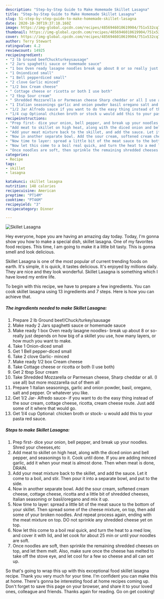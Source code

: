 ```yaml
---
description: "Step-by-Step Guide to Make Homemade Skillet Lasagna"
title: "Step-by-Step Guide to Make Homemade Skillet Lasagna"
slug: 51-step-by-step-guide-to-make-homemade-skillet-lasagna
date: 2020-10-30T19:37:10.160Z
image: https://img-global.cpcdn.com/recipes/4856946010619904/751x532cq70/skillet-lasagna-recipe-main-photo.jpg
thumbnail: https://img-global.cpcdn.com/recipes/4856946010619904/751x532cq70/skillet-lasagna-recipe-main-photo.jpg
cover: https://img-global.cpcdn.com/recipes/4856946010619904/751x532cq70/skillet-lasagna-recipe-main-photo.jpg
author: Terry Stewart
ratingvalue: 4.2
reviewcount: 14925
recipeingredient:
- "2 lb Ground beefChuckturkeysausage"
- "2 Jars spaghetti sauce or homemade sauce"
- "1 box Oven ready lasagne noodles break up about 8 or so really just depends on how big of a skillet you use how many layers or how much you want to make"
- "1 Oniondiced small"
- "1 Bell pepperdiced small"
- "2 clove Garlic minced"
- "1/2 box Cream cheese"
- " Cottage cheese or ricotta or both I use both"
- "2 tbsp Sour cream"
- " Shredded Mozzarella or Parmesan cheese Sharp cheddar or all I use all but more mozzarella out of them all"
- "1 Italian seasonings garlic and onion powder basil oregano salt and pepper Or whatever you like"
- "1/2 Jar Alfredo sauce if you want to do the easy thing instead of the sour cream cottage cheese ricotta cream cheese route Just add some of it where that would go"
- "1/4 cup Optional chicken broth or stock u would add this to your pasta red sauce"
recipeinstructions:
- "Prep first- dice your onion, bell pepper, and break up your noodles. Shred your cheeses,etc"
- "Add meat to skillet on high heat, along with the diced onion and bell pepper, and seasonings to it. Cook until done. If you are adding minced garlic, add it when your meat is almost done. Then when meat is done, DRAIN."
- "Add your meat mixture back to the skillet, and add the sauce. Let it come to a boil, and stir. Then pour it into a separate bowl, and put to the side."
- "Now in another separate bowl. Add the sour cream, softened cream cheese, cottage cheese, ricotta and a little bit of shredded cheeses, Italian seasoning or basil/oregano and mix it up."
- "Now time to layer: spread a little bit of the meat sauce to the bottom of your skillet. Then spread some of the cheese mixture, on top, then add some of your broken noodles. And repeat process again, ending with the meat mixture on top. DO not sprinkle any shredded cheese yet on top."
- "Now let this come to a boil real quick, and turn the heat to a med low, and cover it with lid, and let cook for about 25 min or until your noodles are soft."
- "Once noodles are soft, then sprinkle the remaining shredded cheeses on top, and let them melt. Also, make sure once the cheese has melted to take off the stove eye, and let cool for a few so cheese and all can set up."
categories:
- Recipe
tags:
- skillet
- lasagna

katakunci: skillet lasagna 
nutrition: 148 calories
recipecuisine: American
preptime: "PT14M"
cooktime: "PT46M"
recipeyield: "3"
recipecategory: Dinner

---
```



![Skillet Lasagna](https://img-global.cpcdn.com/recipes/4856946010619904/751x532cq70/skillet-lasagna-recipe-main-photo.jpg)

Hey everyone, hope you are having an amazing day today. Today, I'm gonna show you how to make a special dish, skillet lasagna. One of my favorites food recipes. This time, I am going to make it a little bit tasty. This is gonna smell and look delicious.



Skillet Lasagna is one of the most popular of current trending foods on earth. It's simple, it is quick, it tastes delicious. It's enjoyed by millions daily. They are nice and they look wonderful. Skillet Lasagna is something which I have loved my entire life.


To begin with this recipe, we have to prepare a few ingredients. You can cook skillet lasagna using 13 ingredients and 7 steps. Here is how you can achieve that.

<!--inarticleads1-->

##### The ingredients needed to make Skillet Lasagna:

1. Prepare 2 lb Ground beef/Chuck/turkey/sausage
1. Make ready 2 Jars spaghetti sauce or homemade sauce
1. Make ready 1 box Oven ready lasagne noodles- break up about 8 or so- really just depends on how big of a skillet you use, how many layers, or how much you want to make.
1. Take 1 Onion-diced small
1. Get 1 Bell pepper-diced small
1. Take 2 clove Garlic- minced
1. Make ready 1/2 box Cream cheese
1. Take  Cottage cheese or ricotta or both (I use both)
1. Get 2 tbsp Sour cream
1. Take  Shredded Mozzarella or Parmesan cheese, Sharp cheddar or all. (I use all) but more mozzarella out of them all
1. Prepare 1 Italian seasonings, garlic and onion powder, basil, oregano, salt and pepper. Or whatever you like.
1. Get 1/2 Jar- Alfredo sauce- if you want to do the easy thing instead of the sour cream, cottage cheese, ricotta, cream cheese route. Just add some of it where that would go.
1. Get 1/4 cup Optional: chicken broth or stock- u would add this to your pasta red sauce.




<!--inarticleads2-->

##### Steps to make Skillet Lasagna:

1. Prep first- dice your onion, bell pepper, and break up your noodles. Shred your cheeses,etc
1. Add meat to skillet on high heat, along with the diced onion and bell pepper, and seasonings to it. Cook until done. If you are adding minced garlic, add it when your meat is almost done. Then when meat is done, DRAIN.
1. Add your meat mixture back to the skillet, and add the sauce. Let it come to a boil, and stir. Then pour it into a separate bowl, and put to the side.
1. Now in another separate bowl. Add the sour cream, softened cream cheese, cottage cheese, ricotta and a little bit of shredded cheeses, Italian seasoning or basil/oregano and mix it up.
1. Now time to layer: spread a little bit of the meat sauce to the bottom of your skillet. Then spread some of the cheese mixture, on top, then add some of your broken noodles. And repeat process again, ending with the meat mixture on top. DO not sprinkle any shredded cheese yet on top.
1. Now let this come to a boil real quick, and turn the heat to a med low, and cover it with lid, and let cook for about 25 min or until your noodles are soft.
1. Once noodles are soft, then sprinkle the remaining shredded cheeses on top, and let them melt. Also, make sure once the cheese has melted to take off the stove eye, and let cool for a few so cheese and all can set up.




So that's going to wrap this up with this exceptional food skillet lasagna recipe. Thank you very much for your time. I'm confident you can make this at home. There's gonna be interesting food at home recipes coming up. Don't forget to save this page on your browser, and share it to your loved ones, colleague and friends. Thanks again for reading. Go on get cooking!
